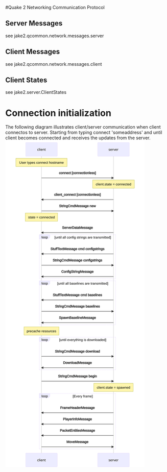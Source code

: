 #Quake 2 Networking Communication Protocol

## Server Messages
see jake2.qcommon.network.messages.server

## Client Messages
see jake2.qcommon.network.messages.client

## Client States
see jake2.server.ClientStates

# Connection initialization
The following diagram illustrates client/server communication when client connectos to server.
Starting from typing connect 'someaddress' and until client becomes connected and receives the updates from the server. 
![Connection initialization](./connection.svg)